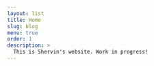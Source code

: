 ```yaml
---
layout: list
title: Home
slug: blog
menu: true
order: 1
description: >
  This is Shervin's website. Work in progress!
---
```

